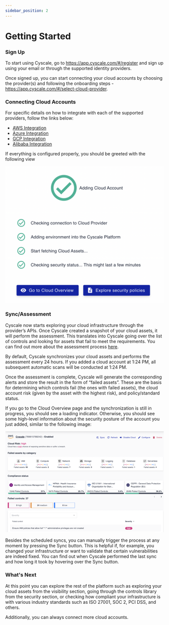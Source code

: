 ```yaml
---
sidebar_position: 2
---
```


# Getting Started

### Sign Up

To start using Cyscale, go to https://app.cyscale.com/#/register and sign up using your email or through the supported identity providers.

Once signed up, you can start connecting your cloud accounts by choosing the provider(s) and following the onboarding steps - https://app.cyscale.com/#/select-cloud-provider.

### Connecting Cloud Accounts

For specific details on how to integrate with each of the supported providers, follow the links below:

- [AWS Integration](./integrations/aws.md)
- [Azure Integration](./integrations/azure.md)
- [GCP Integration](./integrations/gcp.md)
- [Alibaba Integration](./integrations//alibaba.md)

If everything is configured properly, you should be greeted with the following view

![Successfully connected a cloud account](/img/add-cloud-account-success.png)

### Sync/Assessment

Cyscale now starts exploring your cloud infrastructure through the provider’s APIs. Once Cyscale created a snapshot of your cloud assets, it will perform the assessment. This translates into Cyscale going over the list of controls and looking for assets that fail to meet the requirements. You can find out more about the assessment process [here](./security/assessment.md).

By default, Cyscale synchronizes your cloud assets and performs the assessment every 24 hours. If you added a cloud account at 1:24 PM, all subsequent automatic scans will be conducted at 1:24 PM.

Once the assessment is complete, Cyscale will generate the corresponding alerts and store the result in the form of “failed assets”. These are the basis for determining which controls fail (the ones with failed assets), the cloud account risk (given by the asset with the highest risk), and policy/standard status.

If you go to the Cloud Overview page and the synchronization is still in progress, you should see a loading indicator. Otherwise, you should see some high-level information about the security posture of the account you just added, similar to the following image:

![Cloud Overview Page](/img/cloud-overview.png)

Besides the scheduled syncs, you can manually trigger the process at any moment by pressing the Sync button. This is helpful if, for example, you changed your infrastructure or want to validate that certain vulnerabilities are indeed fixed. You can find out when Cyscale performed the last sync and how long it took by hovering over the Sync button.

### What's Next

At this point you can explore the rest of the platform such as exploring your cloud assets from the visibility section, going through the controls library from the security section, or checking how compliant your infrastructure is with various industry standards such as ISO 27001, SOC 2, PCI DSS, and others.

Additionally, you can always connect more cloud accounts.
